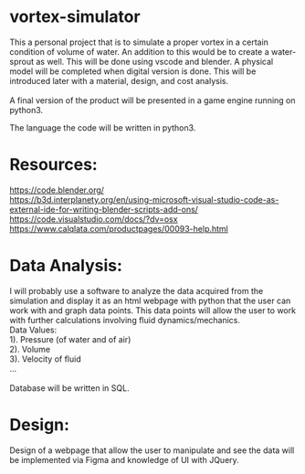 # vortex-simulator
This a personal project that is to simulate a proper vortex in a certain condition of volume of water. An addition to this would be to create a water-sprout as well. This will be done using vscode and blender. A physical model will be completed when digital version is done. This will be introduced later with a material, design, and cost analysis. \
\
A final version of the product will be presented in a game engine running on python3.

The language the code will be written in python3.

# Resources:
https://code.blender.org/ \
https://b3d.interplanety.org/en/using-microsoft-visual-studio-code-as-external-ide-for-writing-blender-scripts-add-ons/ \
https://code.visualstudio.com/docs/?dv=osx \
https://www.calqlata.com/productpages/00093-help.html


# Data Analysis:
I will probably use a software to analyze the data acquired from the simulation and display it as an html webpage with python that the user can work with and graph data points. This data points will allow the user to work with further calculations involving fluid dynamics/mechanics. \
Data Values: \
1). Pressure (of water and of air) \
2). Volume \
3). Velocity of fluid \
... \
\
Database will be written in SQL.

# Design:
Design of a webpage that allow the user to manipulate and see the data will be implemented via Figma and knowledge of UI with JQuery.

